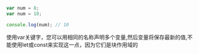 ```js
var num = 8;
var num = 10;

console.log(num); // 10

```
使用var关键字，您可以用相同的名称声明多个变量,然后变量将保存最新的值,不能使用let或const来实现这一点，因为它们是块作用域的